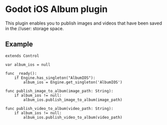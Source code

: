 # Godot iOS Album plugin

This plugin enables you to publish images and videos that have been saved in the //user: storage space.

## Example

```
extends Control

var album_ios = null

func _ready():
    if Engine.has_singleton("AlbumIOS"):
        album_ios = Engine.get_singleton('AlbumIOS')

func publish_image_to_album(image_path: String):
    if album_ios != null:
        album_ios.publish_image_to_album(image_path)
        
func publish_video_to_album(video_path: String):
    if album_ios != null:
        album_ios.publish_video_to_album(video_path)

```